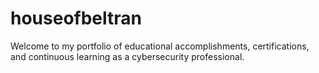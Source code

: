 # houseofbeltran
Welcome to my portfolio of educational accomplishments, certifications, and continuous learning as a cybersecurity professional.
